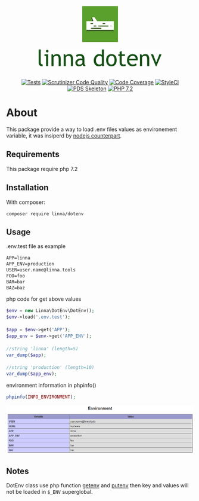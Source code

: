 <div align="center">
    <a href="#"><img src="logo-linna-96.png" alt="Linna Logo"></a>
</div>

<br/>

<div align="center">
    <a href="#"><img src="logo-dotenv.png" alt="Linna dotenv Logo"></a>
</div>

<br/>

<div align="center">
    
[![Tests](https://github.com/linna/dotenv/actions/workflows/tests.yml/badge.svg)](https://github.com/linna/dotenv/actions/workflows/tests.yml)
[![Scrutinizer Code Quality](https://scrutinizer-ci.com/g/linna/dotenv/badges/quality-score.png?b=master)](https://scrutinizer-ci.com/g/linna/dotenv/?branch=master)
[![Code Coverage](https://scrutinizer-ci.com/g/linna/dotenv/badges/coverage.png?b=master)](https://scrutinizer-ci.com/g/linna/dotenv/?branch=master)
[![StyleCI](https://github.styleci.io/repos/145428565/shield?branch=master&style=flat)](https://github.styleci.io/repos/145428565)
[![PDS Skeleton](https://img.shields.io/badge/pds-skeleton-blue.svg?style=flat)](https://github.com/php-pds/skeleton)
[![PHP 7.2](https://img.shields.io/badge/PHP-7.2-8892BF.svg)](http://php.net)

</div>

# About
This package provide a way to load .env files values as environement variable, it was insiperd by [nodejs counterpart](https://github.com/motdotla/dotenv).

## Requirements
This package require php 7.2

## Installation
With composer:
```
composer require linna/dotenv
```

## Usage
.env.test file as example
```
APP=linna
APP_ENV=production
USER=user.name@linna.tools
FOO=foo
BAR=bar
BAZ=baz
```

php code for get above values
```php
$env = new Linna\DotEnv\DotEnv();
$env->load('.env.test');

$app = $env->get('APP');
$app_env = $env->get('APP_ENV');

//string 'linna' (length=5)
var_dump($app);

//string 'production' (length=10)
var_dump($app_env);
```

environment information in phpinfo()
```php
phpinfo(INFO_ENVIRONMENT);
```

![phpinfo(INFO_ENVIRONMENT)](dotenv-screen.png)

## Notes
DotEnv class use php function [getenv](http://php.net/manual/en/function.getenv.php) and [putenv](http://php.net/manual/en/function.putenv.php) then 
key and values will not be loaded in `$_ENV` superglobal.
